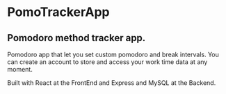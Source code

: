 # PomoTrackerApp
## Pomodoro method tracker app.
Pomodoro app that let you set custom pomodoro and break intervals. You can create an account to store and access your work time data at any moment.

Built with React at the FrontEnd and Express and MySQL at the Backend.

